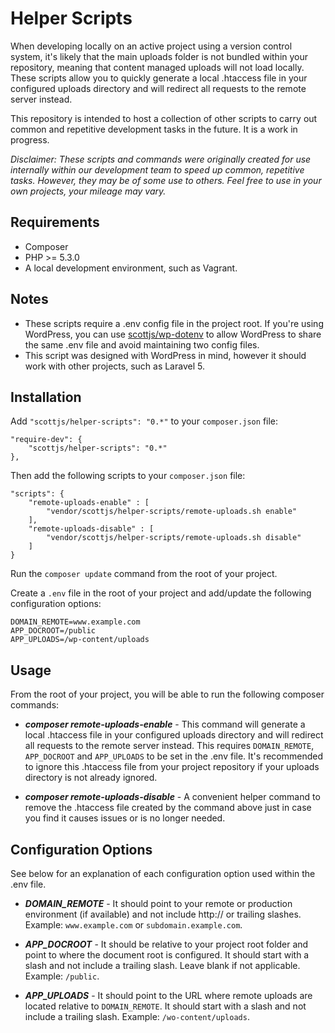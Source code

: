 # Helper Scripts

When developing locally on an active project using a version control system, it's likely that the main uploads folder is not bundled within your repository, meaning that content managed uploads will not load locally. These scripts allow you to quickly generate a local .htaccess file in your configured uploads directory and will redirect all requests to the remote server instead.

This repository is intended to host a collection of other scripts to carry out common and repetitive development tasks in the future. It is a work in progress.

*Disclaimer: These scripts and commands were originally created for use internally within our development team to speed up common, repetitive tasks. However, they may be of some use to others. Feel free to use in your own projects, your mileage may vary.*

## Requirements

* Composer
* PHP >= 5.3.0
* A local development environment, such as Vagrant.

## Notes

* These scripts require a .env config file in the project root. If you're using WordPress, you can use [scottjs/wp-dotenv](https://github.com/scottjs/wp-dotenv) to allow WordPress to share the same .env file and avoid maintaining two config files.
* This script was designed with WordPress in mind, however it should work with other projects, such as Laravel 5.

## Installation

Add `"scottjs/helper-scripts": "0.*"` to your `composer.json` file:

```
"require-dev": {
	"scottjs/helper-scripts": "0.*"
},
```

Then add the following scripts to your `composer.json` file:

```
"scripts": {
	"remote-uploads-enable" : [
		"vendor/scottjs/helper-scripts/remote-uploads.sh enable"
	],
	"remote-uploads-disable" : [
		"vendor/scottjs/helper-scripts/remote-uploads.sh disable"
	]
}
```

Run the `composer update` command from the root of your project. 

Create a `.env` file in the root of your project and add/update the following configuration options:

```
DOMAIN_REMOTE=www.example.com
APP_DOCROOT=/public
APP_UPLOADS=/wp-content/uploads
```

## Usage

From the root of your project, you will be able to run the following composer commands:

* ***composer remote-uploads-enable*** - This command will generate a local .htaccess file in your configured uploads directory and will redirect all requests to the remote server instead. This requires `DOMAIN_REMOTE`, `APP_DOCROOT` and `APP_UPLOADS` to be set in the .env file. It's recommended to ignore this .htaccess file from your project repository if your uploads directory is not already ignored.

* ***composer remote-uploads-disable*** - A convenient helper command to remove the .htaccess file created by the command above just in case you find it causes issues or is no longer needed.

## Configuration Options

See below for an explanation of each configuration option used within the .env file.

* ***DOMAIN_REMOTE*** - It should point to your remote or production environment (if available) and not include http:// or trailing slashes. Example: `www.example.com` or `subdomain.example.com`.

* ***APP_DOCROOT*** - It should be relative to your project root folder and point to where the document root is configured. It should start with a slash and not include a trailing slash. Leave blank if not applicable. Example: `/public`.

* ***APP_UPLOADS*** - It should point to the URL where remote uploads are located relative to `DOMAIN_REMOTE`. It should start with a slash and not include a trailing slash. Example: `/wo-content/uploads`.
